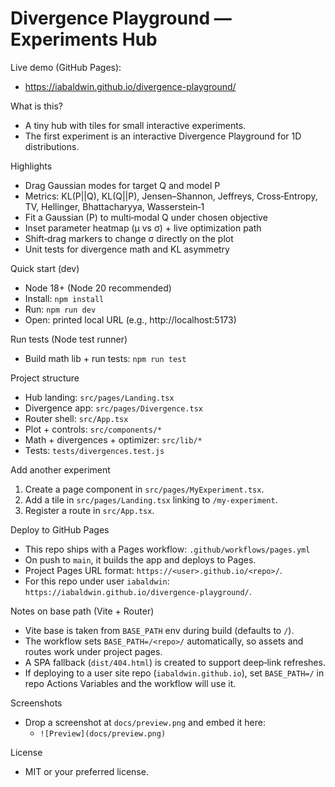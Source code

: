 # Divergence Playground — Experiments Hub

Live demo (GitHub Pages):
- https://iabaldwin.github.io/divergence-playground/

What is this?
- A tiny hub with tiles for small interactive experiments.
- The first experiment is an interactive Divergence Playground for 1D distributions.

Highlights
- Drag Gaussian modes for target Q and model P
- Metrics: KL(P||Q), KL(Q||P), Jensen–Shannon, Jeffreys, Cross‑Entropy, TV, Hellinger, Bhattacharyya, Wasserstein‑1
- Fit a Gaussian (P) to multi‑modal Q under chosen objective
- Inset parameter heatmap (μ vs σ) + live optimization path
- Shift‑drag markers to change σ directly on the plot
- Unit tests for divergence math and KL asymmetry

Quick start (dev)
- Node 18+ (Node 20 recommended)
- Install: `npm install`
- Run: `npm run dev`
- Open: printed local URL (e.g., http://localhost:5173)

Run tests (Node test runner)
- Build math lib + run tests: `npm run test`

Project structure
- Hub landing: `src/pages/Landing.tsx`
- Divergence app: `src/pages/Divergence.tsx`
- Router shell: `src/App.tsx`
- Plot + controls: `src/components/*`
- Math + divergences + optimizer: `src/lib/*`
- Tests: `tests/divergences.test.js`

Add another experiment
1) Create a page component in `src/pages/MyExperiment.tsx`.
2) Add a tile in `src/pages/Landing.tsx` linking to `/my-experiment`.
3) Register a route in `src/App.tsx`.

Deploy to GitHub Pages
- This repo ships with a Pages workflow: `.github/workflows/pages.yml`
- On push to `main`, it builds the app and deploys to Pages.
- Project Pages URL format: `https://<user>.github.io/<repo>/`.
- For this repo under user `iabaldwin`: `https://iabaldwin.github.io/divergence-playground/`.

Notes on base path (Vite + Router)
- Vite base is taken from `BASE_PATH` env during build (defaults to `/`).
- The workflow sets `BASE_PATH=/<repo>/` automatically, so assets and routes work under project pages.
- A SPA fallback (`dist/404.html`) is created to support deep‑link refreshes.
- If deploying to a user site repo (`iabaldwin.github.io`), set `BASE_PATH=/` in repo Actions Variables and the workflow will use it.

Screenshots
- Drop a screenshot at `docs/preview.png` and embed it here:
  - `![Preview](docs/preview.png)`

License
- MIT or your preferred license.
